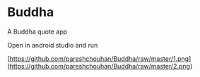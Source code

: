 # Buddha
A Buddha quote app

Open in android studio and run  

[https://github.com/pareshchouhan/Buddha/raw/master/1.png]
[https://github.com/pareshchouhan/Buddha/raw/master/2.png]
